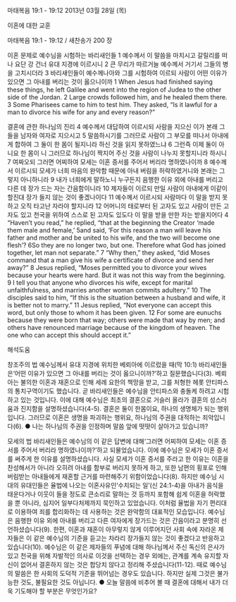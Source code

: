 마태복음 19:1 - 19:12 
2013년 03월 28일 (목)

이혼에 대한 교훈



마태복음 19:1 - 19:12 / 새찬송가 200 장


이혼 문제로 예수님을 시험하는 바리새인들
1 예수께서 이 말씀을 마치시고 갈릴리를 떠나 요단 강 건너 유대 지경에 이르시니 2 큰 무리가 따르거늘 예수께서 거기서 그들의 병을 고치시더라 3 바리새인들이 예수께나아와 그를 시험하여 이르되 사람이 어떤 이유가 있으면 그 아내를 버리는 것이 옳으니이까
1 When Jesus had finished saying these things, he left Galilee and went into the region of Judea to the other side of the Jordan. 2 Large crowds followed him, and he healed them there. 3 Some Pharisees came to him to test him. They asked, “Is it lawful for a man to divorce his wife for any and every reason?”

결혼에 관한 하나님의 진리
4 예수께서 대답하여 이르시되 사람을 지으신 이가 본래 그들을 남자와 여자로 지으시고 5 말씀하시기를 그러므로 사람이 그 부모를 떠나서 아내에게 합하여 그 둘이 한 몸이 될지니라 하신 것을 읽지 못하였느냐 6 그런즉 이제 둘이 아니요 한 몸이 니 그러므로 하나님이 짝지어 주신 것을 사람이 나누지 못할지니라 하시니 7 여짜오되 그러면 어찌하여 모세는 이혼 증서를 주어서 버리라 명하였나이까 8 예수께서 이르시되 모세가 너희 마음의 완악함 때문에 아내 버림을 허락하였거니와 본래는 그렇지 아니하니라 9 내가 너희에게 말하노니 누구든지 음행한 이유 외에 아내를 버리고 다른 데 장가 드는 자는 간음함이니라 10 제자들이 이르되 만일 사람이 아내에게 이같이 할진대 장가 들지 않는 것이 좋겠나이다 11 예수께서 이르시되 사람마다 이 말을 받지 못하고 오직 타고난 자라야 할지니라 12 어머니의 태로부터 된 고자도 있고 사람이 만든 고자도 있고 천국을 위하여 스스로 된 고자도 있도다 이 말을 받을 만한 자는 받을지어다
4 “Haven’t you read,” he replied, “that at the beginning the Creator ‘made them male and female,’ 5and said, ‘For this reason a man will leave his father and mother and be united to his wife, and the two will become one flesh’? 6So they are no longer two, but one. Therefore what God has joined together, let man not separate.” 7 “Why then,” they asked, “did Moses command that a man give his wife a certificate of divorce and send her away?” 8 Jesus replied, “Moses permitted you to divorce your wives because your hearts were hard. But it was not this way from the beginning. 9 I tell you that anyone who divorces his wife, except for marital unfaithfulness, and marries another woman commits adultery.” 10 The disciples said to him, “If this is the situation between a husband and wife, it is better not to marry.” 11 Jesus replied, “Not everyone can accept this word, but only those to whom it has been given. 12 For some are eunuchs because they were born that way; others were made that way by men; and others have renounced marriage because of the kingdom of heaven. The one who can accept this should accept it.”

해석도움





창조주의 법 
예수님께서 유대 지경에 위치한 베뢰아에 이르렀을 때(막 10:1) 바리새인들은‘어떤 이유가 있으면 그 아내를 버리는 것이 옳으니이까?’하고 질문했습니다(3). 베뢰아는 불의한 이혼과 재혼으로 인해 세례 요한의 책망을 받고, 그를 처형한 헤롯 안티파스의 통치구역이기도 했습니다. 곧 바리새인들은 예수님을 안티파스와 충돌케 하려고 시험하고 있는 것입니다. 이에 대해 예수님은 최초의 결혼으로 거슬러 올라가 결혼의 성스러움과 진지함을 설명하셨습니다(4-5). 결혼은 둘이 한몸이요, 하나의 생명체가 되는 행위입니다. 그러므로 이혼은 생명을 파괴하는 행위요, 하나님의 주권을 대적하는 죄악입니다(6). 
● 나는 하나님의 주권을 인정하며 말씀 앞에 떳떳이 살아가고 있습니까?

모세의 법 
바리새인들은 예수님의 이 같은 답변에 대해‘그러면 어찌하여 모세는 이혼 증서를 주어서 버리라 명하였나이까?’하고 되물었습니다. 이에 예수님은 모세가 이혼 증서를 써주게 한 이유를 설명하셨습니다. 사실 모세가 이혼 증서를 주라고 한 이유는 이혼을 찬성해서가 아니라 오히려 아내를 함부로 버리지 못하게 하고, 또한 남편의 횡포로 인해 버림받는 아내들에게 재혼할 근거를 마련해주기 위함이었습니다(8). 하지만 예수님 시대의 유대인들은 율법에 나오는 이혼사유인‘수치되는 일’(신 24:1-4)을 아내가 음식을 태운다거나 이웃이 들을 정도로 큰소리로 말하는 것 등까지 포함해 쉽게 이혼을 허락했을 뿐 아니라, 심지어 일부다처제까지 묵인하고 있었습니다. 이처럼 율법을 자기 편리대로 이용하여 죄를 합리화하는 데 사용하는 것은 완악함의 대표적인 모습입니다. 예수님은 음행한 이유 외에 아내를 버리고 다른 여자에게 장가드는 것은 간음이라고 분명히 선언하셨습니다(9). 한편, 이혼과 재혼이 아무렇지 않게 이루어지던 사회 속에 자라온 제자들은 이 같은 예수님의 기준을 듣고는 차라리 장가들지 않는 것이 좋겠다고 반응하고 있습니다(10). 예수님은 이 같은 제자들의 푸념에 대해 하나님께서 주신 독신의 은사가 있고 천국을 위해 자발적인 의사로 이것을 선택하는 경우 외에는, 관계를 계속 유지할 자신이 없어서 결혼하지 않는 것은 합당치 않다고 정리해 주셨습니다(11-12). 때로 예수님의 말씀은 한 사회의 도덕적 기준을 뛰어넘는 경우도 있습니다. 하지만 실제 그것은 불가능한 것도, 불필요한 것도 아닙니다.
● 오늘 말씀에 비추어 볼 때 결혼에 대해서 내가 더욱 기도해야 할 부분은 무엇인가요?